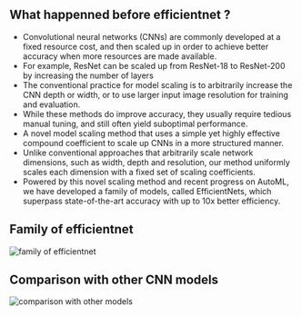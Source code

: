 ## What happenned before efficientnet ?
- Convolutional neural networks (CNNs) are commonly developed at a fixed resource cost, and then scaled up in order to achieve better accuracy when more resources are made available. 
- For example, ResNet can be scaled up from ResNet-18 to ResNet-200 by increasing the number of layers
- The conventional practice for model scaling is to arbitrarily increase the CNN depth or width, or to use larger input image resolution for training and evaluation. 
- While these methods do improve accuracy, they usually require tedious manual tuning, and still often yield suboptimal performance.
- A novel model scaling method that uses a simple yet highly effective compound coefficient to scale up CNNs in a more structured manner. 
- Unlike conventional approaches that arbitrarily scale network dimensions, such as width, depth and resolution, our method uniformly scales each dimension with a fixed set of scaling coefficients. 
- Powered by this novel scaling method and recent progress on AutoML, we have developed a family of models, called EfficientNets, which superpass state-of-the-art accuracy with up to 10x better efficiency.

## Family of efficientnet
![family of efficientnet](https://1.bp.blogspot.com/-Cdtb97FtgdA/XO3BHsB7oEI/AAAAAAAAEKE/bmtkonwgs8cmWyI5esVo8wJPnhPLQ5bGQCLcBGAs/s640/image4.png)

## Comparison with other CNN models
![comparison with other models](https://1.bp.blogspot.com/-oNSfIOzO8ko/XO3BtHnUx0I/AAAAAAAAEKk/rJ2tHovGkzsyZnCbwVad-Q3ZBnwQmCFsgCEwYBhgL/s640/image3.png)
